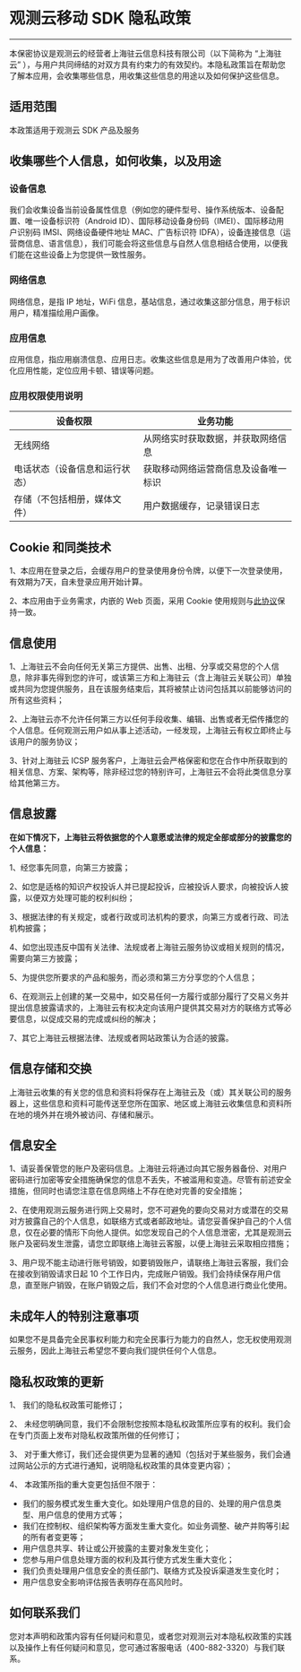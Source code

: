 # 观测云移动 SDK 隐私政策
---

本保密协议是观测云的经营者上海驻云信息科技有限公司（以下简称为 “上海驻云” ），与用户共同缔结的对双方具有约束力的有效契约。本隐私政策旨在帮助您了解本应用，会收集哪些信息，用收集这些信息的用途以及如何保护这些信息。

## 适用范围

本政策适用于观测云 SDK 产品及服务

## 收集哪些个人信息，如何收集，以及用途

### 设备信息

我们会收集设备当前设备属性信息（例如您的硬件型号、操作系统版本、设备配置、唯一设备标识符（Android ID）、国际移动设备身份码（IMEI）、国际移动用户识别码 IMSI、网络设备硬件地址 MAC、广告标识符 IDFA），设备连接信息（运营商信息、语言信息），我们可能会将这些信息与自然人信息相结合使用，以便我们能在这些设备上为您提供一致性服务。


### 网络信息

网络信息，是指 IP 地址，WiFi 信息，基站信息，通过收集这部分信息，用于标识用户，精准描绘用户画像。

### 应用信息
应用信息，指应用崩溃信息、应用日志。收集这些信息是用为了改善用户体验，优化应用性能，定位应用卡顿、错误等问题。


### 应用权限使用说明

| **设备权限** | **业务功能** |
| --- | --- |
| 无线网络 | 从网络实时获取数据，并获取网络信息 |
| 电话状态（设备信息和运行状态） | 获取移动网络运营商信息及设备唯一标识 |
| 存储（不包括相册，媒体文件） | 用户数据缓存，记录错误日志 |


## Cookie 和同类技术 

1、本应用在登录之后，会缓存用户的登录使用身份令牌，以便下一次登录使用，有效期为7天，自未登录应用开始计算。

2、本应用由于业务需求，内嵌的 Web 页面，采用 Cookie 使用规则与[此协议](../agreements/legal-notices.md)保持一致。

## 信息使用

1、上海驻云不会向任何无关第三方提供、出售、出租、分享或交易您的个人信息，除非事先得到您的许可，或该第三方和上海驻云（含上海驻云关联公司）单独或共同为您提供服务，且在该服务结束后，其将被禁止访问包括其以前能够访问的所有这些资料；

2、上海驻云亦不允许任何第三方以任何手段收集、编辑、出售或者无偿传播您的个人信息。任何观测云用户如从事上述活动，一经发现，上海驻云有权立即终止与该用户的服务协议；

3、针对上海驻云 ICSP 服务客户，上海驻云会严格保密和您在合作中所获取到的相关信息、方案、架构等，除非经过您的特别许可，上海驻云不会将此类信息分享给其他第三方。

## 信息披露

**在如下情况下，上海驻云将依据您的个人意愿或法律的规定全部或部分的披露您的个人信息：**

1、经您事先同意，向第三方披露；

2、如您是适格的知识产权投诉人并已提起投诉，应被投诉人要求，向被投诉人披露，以便双方处理可能的权利纠纷；

3、根据法律的有关规定，或者行政或司法机构的要求，向第三方或者行政、司法机构披露；

4、如您出现违反中国有关法律、法规或者上海驻云服务协议或相关规则的情况，需要向第三方披露；

5、为提供您所要求的产品和服务，而必须和第三方分享您的个人信息；

6、在观测云上创建的某一交易中，如交易任何一方履行或部分履行了交易义务并提出信息披露请求的，上海驻云有权决定向该用户提供其交易对方的联络方式等必要信息，以促成交易的完成或纠纷的解决；

7、其它上海驻云根据法律、法规或者网站政策认为合适的披露。

## 信息存储和交换

上海驻云收集的有关您的信息和资料将保存在上海驻云及（或）其关联公司的服务器上，这些信息和资料可能传送至您所在国家、地区或上海驻云收集信息和资料所在地的境外并在境外被访问、存储和展示。

## 信息安全

1、请妥善保管您的账户及密码信息。上海驻云将通过向其它服务器备份、对用户密码进行加密等安全措施确保您的信息不丢失，不被滥用和变造。尽管有前述安全措施，但同时也请您注意在信息网络上不存在绝对完善的安全措施；

2、在使用观测云服务进行网上交易时，您不可避免的要向交易对方或潜在的交易对方披露自己的个人信息，如联络方式或者邮政地址。请您妥善保护自己的个人信息，仅在必要的情形下向他人提供。如您发现自己的个人信息泄密，尤其是观测云账户及密码发生泄露，请您立即联络上海驻云客服，以便上海驻云采取相应措施；

3、用户现不能主动进行账号销毁，如要销毁账户，请联络上海驻云客服，我们会在接收到销毁请求日起 10 个工作日内，完成账户销毁。我们会持续保存用户信息，直至账户销毁，在账户销毁之后，我们不会对您的个人信息进行商业化使用。

## 未成年人的特别注意事项

如果您不是具备完全民事权利能力和完全民事行为能力的自然人，您无权使用观测云服务，因此上海驻云希望您不要向我们提供任何个人信息。

## 隐私权政策的更新

1、 我们的隐私权政策可能修订；

2、 未经您明确同意，我们不会限制您按照本隐私权政策所应享有的权利。我们会在专门页面上发布对隐私权政策所做的任何修订；

3、 对于重大修订，我们还会提供更为显著的通知（包括对于某些服务，我们会通过网站公示的方式进行通知，说明隐私权政策的具体变更内容）；

4、 本政策所指的重大变更包括但不限于： 

   - 我们的服务模式发生重大变化。如处理用户信息的目的、处理的用户信息类型、用户信息的使用方式等；
   - 我们在控制权、组织架构等方面发生重大变化。如业务调整、破产并购等引起的所有者变更等；
   - 用户信息共享、转让或公开披露的主要对象发生变化；
   - 您参与用户信息处理方面的权利及其行使方式发生重大变化；
   - 我们负责处理用户信息安全的责任部门、联络方式及投诉渠道发生变化时；
   - 用户信息安全影响评估报告表明存在高风险时。

## 如何联系我们

您对本声明和政策内容有任何疑问和意见，或者您对观测云对本隐私权政策的实践以及操作上有任何疑问和意见，您可通过客服电话（400-882-3320）与我们联系。

